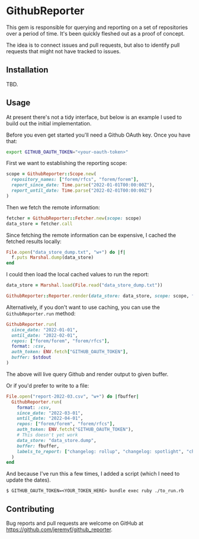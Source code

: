 # GithubReporter

This gem is responsible for querying and reporting on a set of repositories over a period of time.  It's been quickly fleshed out as a proof of concept.

The idea is to connect issues and pull requests, but also to identify pull requests that might not have tracked to issues.

## Installation

TBD.

## Usage

At present there's not a tidy interface, but below is an example I used to build out the initial implementation.

Before you even get started you'll need a Github OAuth key.  Once you have that:

```sh
export GITHUB_OAUTH_TOKEN="<your-oauth-token>"
```

First we want to establishing the reporting scope:

```ruby
scope = GithubReporter::Scope.new(
  repository_names: ["forem/rfcs", "forem/forem"],
  report_since_date: Time.parse("2022-01-01T00:00:00Z"),
  report_until_date: Time.parse("2022-02-01T00:00:00Z")
)
```

Then we fetch the remote information:

```ruby
fetcher = GithubReporter::Fetcher.new(scope: scope)
data_store = fetcher.call
```

Since fetching the remote information can be expensive, I cached the fetched results locally:

```ruby
File.open("data_store_dump.txt", "w+") do |f|
  f.puts Marshal.dump(data_store)
end
```

I could then load the local cached values to run the report:

```ruby
data_store = Marshal.load(File.read("data_store_dump.txt"))

GithubReporter::Reporter.render(data_store: data_store, scope: scope, format: :csv)
```

Alternatively, if you don't want to use caching, you can use the `GithubReporter.run` method:

```ruby
GithubReporter.run(
  since_date: "2022-01-01",
  until_date: "2022-02-01",
  repos: ["forem/forem", "forem/rfcs"],
  format: :csv,
  auth_token: ENV.fetch["GITHUB_OAUTH_TOKEN"],
  buffer: $stdout
)
```

The above will live query Github and render output to given buffer.

Or if you'd prefer to write to a file:

```ruby
File.open("report-2022-03.csv", "w+") do |fbuffer|
  GithubReporter.run(
    format: :csv,
    since_date: "2022-03-01",
    until_date: "2022-04-01",
    repos: ["forem/forem", "forem/rfcs"],
    auth_token: ENV.fetch("GITHUB_OAUTH_TOKEN"),
    # This doesn't yet work
    data_store: "data_store.dump",
    buffer: fbuffer,
    labels_to_report: ["changelog: rollup", "changelog: spotlight", "changelog: advance", "changelog: none"]
  )
end
```

And because I've run this a few times, I added a script (which I need to update the dates).

```shell
$ GITHUB_OAUTH_TOKEN=<YOUR_TOKEN_HERE> bundle exec ruby ./to_run.rb
```

## Contributing

Bug reports and pull requests are welcome on GitHub at https://github.com/jeremyf/github_reporter.
